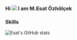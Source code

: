 ### Hi ![](https://user-images.githubusercontent.com/18350557/176309783-0785949b-9127-417c-8b55-ab5a4333674e.gif) I am M.Esat Özhölçek

### Skills
![Esat's GitHub stats](https://github-readme-stats.vercel.app/api?username=esatozholcek&show_icons=true&theme=radical)

<!--
**esatozholcek/esatozholcek** is a ✨ _special_ ✨ repository because its `README.md` (this file) appears on your GitHub profile.

Here are some ideas to get you started:

- 🔭 I’m currently working on ...
- 🌱 I’m currently learning ...
- 👯 I’m looking to collaborate on ...
- 🤔 I’m looking for help with ...
- 💬 Ask me about ...
- 📫 How to reach me: ...
- 😄 Pronouns: ...
- ⚡ Fun fact: ...
-->
